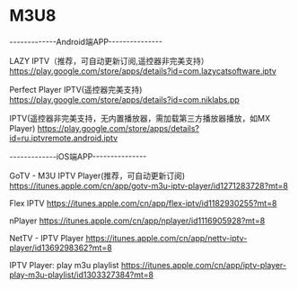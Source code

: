 # M3U8

-------------Android端APP---------------

LAZY IPTV（推荐，可自动更新订阅,遥控器非完美支持）
https://play.google.com/store/apps/details?id=com.lazycatsoftware.iptv

Perfect Player IPTV(遥控器完美支持)
https://play.google.com/store/apps/details?id=com.niklabs.pp

IPTV(遥控器非完美支持，无内置播放器，需加载第三方播放器播放，如MX Player)
https://play.google.com/store/apps/details?id=ru.iptvremote.android.iptv

-------------iOS端APP---------------

GoTV - M3U IPTV Player(推荐，可自动更新订阅)
https://itunes.apple.com/cn/app/gotv-m3u-iptv-player/id1271283728?mt=8

Flex IPTV
https://itunes.apple.com/cn/app/flex-iptv/id1182930255?mt=8

nPlayer
https://itunes.apple.com/cn/app/nplayer/id1116905928?mt=8

NetTV - IPTV Player
https://itunes.apple.com/cn/app/nettv-iptv-player/id1369298362?mt=8

IPTV Player: play m3u playlist
https://itunes.apple.com/cn/app/iptv-player-play-m3u-playlist/id1303327384?mt=8
